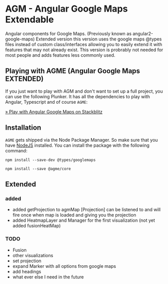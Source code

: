 # AGM - Angular Google Maps Extendable

Angular components for Google Maps. (Previously known as angular2-google-maps) Extended version this version uses the google maps @types files instead of custom class/interfaces allowing you to easily extend it with features that may not already exist. This version is probrably not needed for most people and adds features less commonly used.

## Playing with AGME (Angular Google Maps EXTENDED)

If you just want to play with AGM and don't want to set up a full project, you can use the following Plunker. It has all the dependencies to play with Angular, Typescript and of course `AGME`:

[&raquo; Play with Angular Google Maps on Stackblitz](https://stackblitz.com/edit/agm-exteneded-demo)

## Installation

`AGME` gets shipped via the Node Package Manager. So make sure that you have [NodeJS](https://nodejs.org) installed.
You can install the package with the following command:

```shell
npm install --save-dev @types/googlemaps

npm install --save @agme/core
```


## Extended

### added

- added getProjection to agmMap [Projection] can be listened to and will fire once when map is loaded and giving you the projection
- added HeatmapLayer and Manager for the first visualization (not yet added fusionHeatMap)

### TODO

- Fusion
- other visualizations
- set projection
- expand Marker with all options from google maps
- add headings
- what ever else I need in the future
